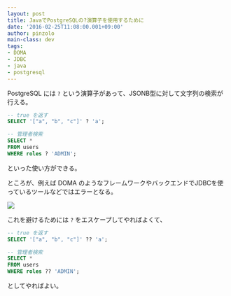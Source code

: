 ```yaml
---
layout: post
title: JavaでPostgreSQLの?演算子を使用するために
date: '2016-02-25T11:08:00.001+09:00'
author: pinzolo
main-class: dev
tags:
- DOMA
- JDBC
- java
- postgresql
---
```


PostgreSQL には `?` という演算子があって、JSONB型に対して文字列の検索が行える。 

```sql
-- true を返す
SELECT '["a", "b", "c"]' ? 'a';

-- 管理者検索
SELECT *
FROM users
WHERE roles ? 'ADMIN';
```

といった使い方ができる。

ところが、例えば DOMA のようなフレームワークやバックエンドでJDBCを使っているツールなどではエラーとなる。

![](https://4.bp.blogspot.com/-LhSuaq3ufdk/Vs5hYj0FjyI/AAAAAAAAaCQ/eRQS1KXe0-k/s320/json-operator-error.png)

これを避けるためには `?` をエスケープしてやればよくて、

```sql
-- true を返す
SELECT '["a", "b", "c"]' ?? 'a';

-- 管理者検索
SELECT *
FROM users
WHERE roles ?? 'ADMIN';
```

としてやればよい。
